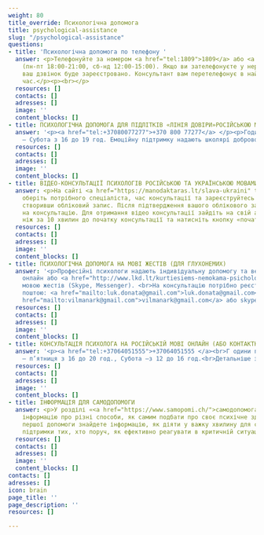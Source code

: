 ```yaml
---
weight: 80
title_override: Психологічна допомога
title: psychological-assistance
slug: "/psychological-assistance"
questions:
- title: 'Психологічна допомога по телефону '
  answer: <p>Телефонуйте за номером <a href="tel:1809">1809</a> або <a href="tel:+37066465792">+37066465792</a>
    (пн-пт 18:00-21:00, сб-нд 12:00-15:00). Якщо ви зателефонуєте у неробочий час,
    ваш дзвінок буде зареєстровано. Консультант вам перетелефонує в найближчий робочий
    час.</p><p><br></p>
  resources: []
  contacts: []
  adresses: []
  image: ''
  content_blocks: []
- title: ПСИХОЛОГІЧНА ДОПОМОГА ДЛЯ ПІДЛІТКІВ «ЛІНІЯ ДОВІРИ»РОСІЙСЬКОЮ МОВОЮ
  answer: '<p><a href="tel:+37080077277">+370 800 77277</a> </p><p>Години праці: Понеділок
    – Субота з 16 до 19 год. Емоційну підтримку надають школярі добровольці.</p><p><br></p>'
  resources: []
  contacts: []
  adresses: []
  image: ''
  content_blocks: []
- title: ВІДЕО-КОНСУЛЬТАЦІЇ ПСИХОЛОГІВ РОСІЙСЬКОЮ ТА УКРАЇНСЬКОЮ МОВАМИ
  answer: <p>На сайті <a href="https://manodaktaras.lt/slava-ukraini" title="https://manodaktaras.lt/slava-ukraini">https://manodaktaras.lt/slava-ukraini</a>
    оберіть потрібного спеціаліста, час консультації та зареєструйтесь в системі,
    створивши обліковий запис. Після підтвердження вашого облікового запису чекайте
    на консультацію. Для отримання відео консультації зайдіть на свій акаунт не раніше
    ніж за 10 хвилин до початку консультації та натисніть кнопку «почати відео-консультацію»</p>
  resources: []
  contacts: []
  adresses: []
  image: ''
  content_blocks: []
- title: ПСИХОЛОГІЧНА ДОПОМОГА НА МОВІ ЖЕСТІВ (ДЛЯ ГЛУХОНЕМИХ)
  answer: '<p>Професійні психологи надають індивідуальну допомогу та ведуть групи
    онлайн або <a href="http://www.lkd.lt/kurtiesiems-nemokama-psichologine-pagalba-gestu-kalba">контактно</a>
    мовою жестів (Skype, Messenger). <br>На консультацію потрібно реєструватися електронною
    поштою: <a href="mailto:luk.donata@gmail.com">luk.donata@gmail.com</a> або <a
    href="mailto:vilmanark@gmail.com">vilmanark@gmail.com</a> або skype: LKD.psichologas</p>'
  resources: []
  contacts: []
  adresses: []
  image: ''
  content_blocks: []
- title: КОНСУЛЬТАЦІЯ ПСИХОЛОГА НА РОСІЙСЬКІЙ МОВІ ОНЛАЙН (АБО КОНТАКТНО)
  answer: '<p><a href="tel:+37064051555">+37064051555 </a><br>Г одини праці: Понеділок
    – п’ятниця з 16 до 20 год., Субота –з 12 до 16 год.<br>Детальніше за <a href="https://krizesiveikimas.lt/paslaugos/konsultacii-psihologa">посиланням</a>.</p>'
  resources: []
  contacts: []
  adresses: []
  image: ''
  content_blocks: []
- title: ІНФОРМАЦІЯ ДЛЯ САМОДОПОМОГИ
  answer: <p>У розділі «<a href="https://www.samopomi.ch/">самодопомога</a>» ви знайдете
    інформацію про різні способи, як самим подбати про своє психічне здоров’я.У розділі
    першої допомоги знайдете інформацію, як діяти у важку хвилину для себе або для
    підтримки тих, хто поруч, як ефективно реагувати в критичній ситуації.</p>
  resources: []
  contacts: []
  adresses: []
  image: ''
  content_blocks: []
contacts: []
adresses: []
icon: brain
page_title: ''
page_description: ''
resources: []

---
```

